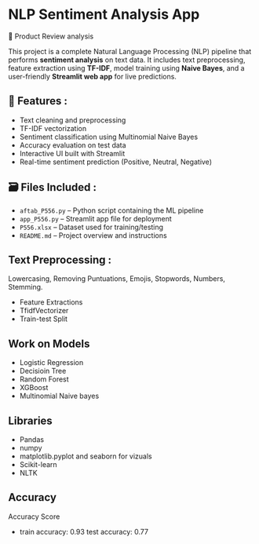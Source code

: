# NLP Sentiment Analysis App
📱 Product Review analysis

This project is a complete Natural Language Processing (NLP) pipeline that performs **sentiment analysis** on text data. It includes text preprocessing, feature extraction using **TF-IDF**, model training using **Naive Bayes**, and a user-friendly **Streamlit web app** for live predictions.

## 🚀 Features :

- Text cleaning and preprocessing
- TF-IDF vectorization
- Sentiment classification using Multinomial Naive Bayes
- Accuracy evaluation on test data
- Interactive UI built with Streamlit
- Real-time sentiment prediction (Positive, Neutral, Negative)

## 🗃️ Files Included :

- `aftab_P556.py` – Python script containing the ML pipeline
- `app_P556.py` – Streamlit app file for deployment
- `P556.xlsx` – Dataset used for training/testing
- `README.md` – Project overview and instructions

## Text Preprocessing : 
Lowercasing, Removing Puntuations, Emojis, Stopwords, Numbers, Stemming.

- Feature Extractions
- TfidfVectorizer
- Train-test Split
  
## Work on Models

- Logistic Regression
- Decisioin Tree
- Random Forest
- XGBoost
- Multinomial Naive bayes

## Libraries 
- Pandas
- numpy
- matplotlib.pyplot and seaborn for vizuals
- Scikit-learn
- NLTK
  
## Accuracy
Accuracy Score
- train accuracy: 0.93
  test accuracy: 0.77



